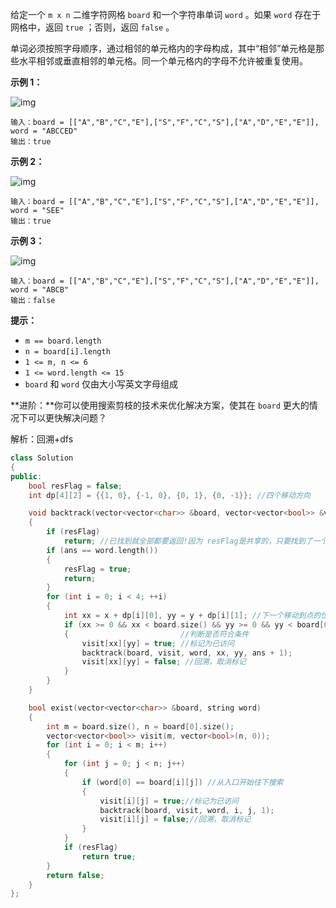 给定一个 `m x n` 二维字符网格 `board` 和一个字符串单词 `word` 。如果 `word` 存在于网格中，返回 `true` ；否则，返回 `false` 。

单词必须按照字母顺序，通过相邻的单元格内的字母构成，其中“相邻”单元格是那些水平相邻或垂直相邻的单元格。同一个单元格内的字母不允许被重复使用。

 

**示例 1：**

![img](https://assets.leetcode.com/uploads/2020/11/04/word2.jpg)

```
输入：board = [["A","B","C","E"],["S","F","C","S"],["A","D","E","E"]], word = "ABCCED"
输出：true
```

**示例 2：**

![img](https://assets.leetcode.com/uploads/2020/11/04/word-1.jpg)

```
输入：board = [["A","B","C","E"],["S","F","C","S"],["A","D","E","E"]], word = "SEE"
输出：true
```

**示例 3：**

![img](https://assets.leetcode.com/uploads/2020/10/15/word3.jpg)

```
输入：board = [["A","B","C","E"],["S","F","C","S"],["A","D","E","E"]], word = "ABCB"
输出：false
```

 

**提示：**

- `m == board.length`
- `n = board[i].length`
- `1 <= m, n <= 6`
- `1 <= word.length <= 15`
- `board` 和 `word` 仅由大小写英文字母组成

 

**进阶：**你可以使用搜索剪枝的技术来优化解决方案，使其在 `board` 更大的情况下可以更快解决问题？



解析：回溯+dfs

```c++
class Solution
{
public:
    bool resFlag = false;
    int dp[4][2] = {{1, 0}, {-1, 0}, {0, 1}, {0, -1}}; //四个移动方向

    void backtrack(vector<vector<char>> &board, vector<vector<bool>> &visit, string &word, int x, int y, int ans)
    {
        if (resFlag)
            return; //已找到就全部都要返回!因为 resFlag是共享的，只要找到了一个答案，则都可以返回了
        if (ans == word.length())
        {
            resFlag = true;
            return;
        }
        for (int i = 0; i < 4; ++i)
        {
            int xx = x + dp[i][0], yy = y + dp[i][1]; //下一个移动到点的位置
            if (xx >= 0 && xx < board.size() && yy >= 0 && yy < board[0].size() && !visit[xx][yy] && word[ans] == board[xx][yy])
            {                         //判断是否符合条件
                visit[xx][yy] = true; //标记为已访问
                backtrack(board, visit, word, xx, yy, ans + 1);
                visit[xx][yy] = false; //回溯，取消标记
            }
        }
    }

    bool exist(vector<vector<char>> &board, string word)
    {
        int m = board.size(), n = board[0].size();
        vector<vector<bool>> visit(m, vector<bool>(n, 0));
        for (int i = 0; i < m; i++)
        {
            for (int j = 0; j < n; j++)
            {
                if (word[0] == board[i][j]) //从入口开始往下搜索
                {
                    visit[i][j] = true;//标记为已访问
                    backtrack(board, visit, word, i, j, 1);
                    visit[i][j] = false;//回溯，取消标记
                }
            }
            if (resFlag)
                return true;
        }
        return false;
    }
};
```

